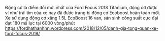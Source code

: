 Động cơ là điểm đổi mới nhất của Ford Focus 2018 Titanium, động cơ được ví như trái tim của xe nay đã được trang bị động cơ Ecoboost hoàn toàn mới. Xe sử dụng động cơ xăng 1.5L EcoBoost 16 van, sản sinh công suất cực đại đạt 180 mã lực tại 6000 vòng/phút
https://fordhathanhhn.wordpress.com/2018/12/05/danh-gia-tong-quan-xe-ford-focus-2018/
